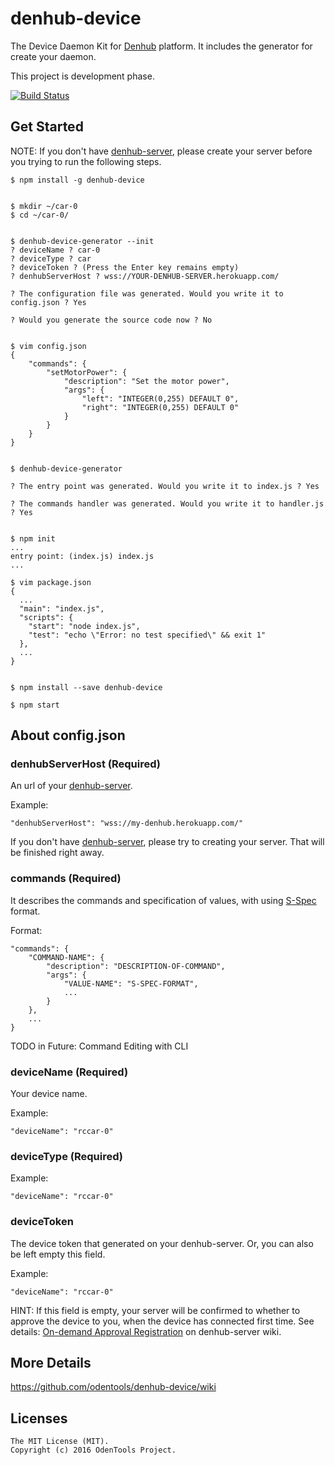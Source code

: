 # denhub-device

The Device Daemon Kit for [Denhub](https://github.com/odentools/denhub) platform.
It includes the generator for create your daemon.

This project is development phase.

[![Build Status](https://travis-ci.org/odentools/denhub-device.svg?branch=master)](https://travis-ci.org/odentools/denhub-device)


## Get Started

NOTE: If you don't have [denhub-server](https://github.com/odentools/denhub-server),
please create your server before you trying to run the following steps.

	$ npm install -g denhub-device


	$ mkdir ~/car-0
	$ cd ~/car-0/


	$ denhub-device-generator --init
	? deviceName ? car-0
	? deviceType ? car
	? deviceToken ? (Press the Enter key remains empty)
	? denhubServerHost ? wss://YOUR-DENHUB-SERVER.herokuapp.com/

	? The configuration file was generated. Would you write it to config.json ? Yes

	? Would you generate the source code now ? No


	$ vim config.json
	{
		"commands": {
			"setMotorPower": {
				"description": "Set the motor power",
				"args": {
					"left": "INTEGER(0,255) DEFAULT 0",
					"right": "INTEGER(0,255) DEFAULT 0"
				}
			}
		}
	}


	$ denhub-device-generator

	? The entry point was generated. Would you write it to index.js ? Yes

	? The commands handler was generated. Would you write it to handler.js ? Yes


	$ npm init
	...
	entry point: (index.js) index.js
	...

	$ vim package.json
	{
	  ...
	  "main": "index.js",
	  "scripts": {
	    "start": "node index.js",
	    "test": "echo \"Error: no test specified\" && exit 1"
	  },
	  ...
	}

	
	$ npm install --save denhub-device

	$ npm start


## About config.json

### denhubServerHost (Required)

An url of your [denhub-server](https://github.com/odentools/denhub-server).

Example:
```
"denhubServerHost": "wss://my-denhub.herokuapp.com/"
```

If you don't have [denhub-server](https://github.com/odentools/denhub-server),
please try to creating your server. That will be finished right away.

### commands (Required)

It describes the commands and specification of values, with using [S-Spec](https://github.com/odentools/s-spec) format.

Format:
```
"commands": {
	"COMMAND-NAME": {
		"description": "DESCRIPTION-OF-COMMAND",
		"args": {
			"VALUE-NAME": "S-SPEC-FORMAT",
			...
		}
	},
	...
}
```

TODO in Future: Command Editing with CLI

### deviceName (Required)

Your device name.

Example:

```
"deviceName": "rccar-0"
```

### deviceType (Required)

Example:

```
"deviceName": "rccar-0"
```

### deviceToken

The device token that generated on your denhub-server.
Or, you can also be left empty this field.

Example:

```
"deviceName": "rccar-0"
```

HINT: If this field is empty,
your server will be confirmed to whether to approve the device to you,
when the device has connected first time.
See details: [On-demand Approval Registration](https://github.com/odentools/denhub-server/wiki/Operation-Add-Devices) on denhub-server wiki.

## More Details

https://github.com/odentools/denhub-device/wiki


## Licenses

```
The MIT License (MIT).
Copyright (c) 2016 OdenTools Project.
```
